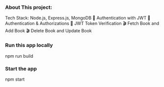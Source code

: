 ### About This project:
Tech Stack: Node.js, Express.js, MongoDB
🔐 Authentication with JWT
🔐 Authentication & Authorizations
🔐 JWT Token Verification
🎬 Fetch Book and Add Book
🎬 Delete Book and Update Book


### Run this app locally
npm run build

### Start the app
npm start